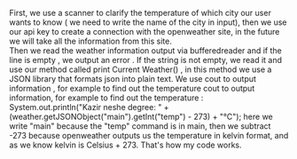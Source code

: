 First, we use a scanner to clarify the temperature of which city our user wants to know ( we need to write the name of the city in input), then we use our api key to create a connection with the openweather site, in the future we will take all the information from this site.  
Then we read the weather information output via bufferedreader and if the line is empty , we output an error . If the string is not empty, we read it and use our method called print Current Weather() , in this method we use a JSON library that formats json into plain text.  We use cout to output information , for example to find out the temperature cout to output information, for example to find out the temperature : System.out.println("Kazir neshe degree: " + (weather.getJSONObject("main").getInt("temp") - 273) + "℃");  here we write "main" because the "temp" command is in main, then we subtract -273 because openweather outputs us the temperature in kelvin format, and as we know kelvin is Celsius + 273.   That's how my code works.
